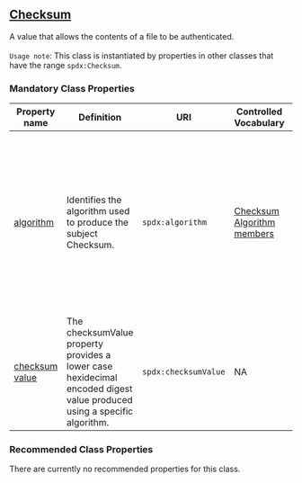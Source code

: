 ## [Checksum](https://spdx.org/rdf/terms/#d4e2091)

A value that allows the contents of a file to be authenticated. <br><br>
`Usage note`: This class is instantiated by properties in other classes that have the range `spdx:Checksum`.

 

### Mandatory Class Properties

<table>
  <thead>
    <tr>
      <th>Property name</th>
      <th>Definition</th>
      <th>URI</th>
      <th>Controlled Vocabulary</th>
      <th>rdfs:Range</th>
      <th>Usage Note</th>
      <th>Cardinality</th>
    </tr>
  </thead>
  <tbody>
    <tr>
      <td><a href="https://spdx.org/rdf/terms/#algorithm">algorithm</a></td>
      <td>Identifies the algorithm used to produce the subject Checksum.</td>
      <td><code>spdx:algorithm</code></td>
      <td><a href="https://spdx.org/rdf/terms/#d4e2129">Checksum Algorithm members</a></td>
      <td><code>spdx:ChecksumAlgorithm</code></td>
      <td>Choose one member of the checksum algorithm members as indicated on the webpage linked in the Controlled Vocabulary column.</td>
      <td>1</td>
    </tr>
    <tr>
      <td><a href="https://spdx.org/rdf/terms/#checksumValue">checksum value</a></td>
      <td>The checksumValue property provides a lower case hexidecimal encoded digest value produced using a specific algorithm.</td>
      <td><code>spdx:checksumValue</code></td>
      <td>NA</td>
      <td><code>xsd:hexBinary</code></td>
      <td>NA</td>
      <td>1</td>
    </tr>
  </tbody>
</table>


### Recommended Class Properties 

There are currently no recommended properties for this class.
